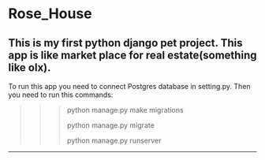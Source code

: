 # Rose_House
This is my first python django pet project. This app is like market place for real estate(something like olx).
-------
To run this app you need to connect Postgres database in setting.py.
Then you need to run this commands:
>>>python manage.py make migrations
>>>
>>>python manage.py migrate
>>>
>>>python manage.py runserver
>>>
-------
